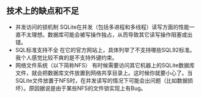 ## 技术上的缺点和不足
- 并发访问的锁机制
SQLite在并发（包括多进程和多线程）读写方面的性能一直不太理想。数据库可能会被写操作独占，从而导致其它读写操作阻塞或出错。
- SQL标准支持不全
在它的官方网站上，具体列举了不支持哪些SQL92标准。我个人感觉比较不爽的是不支持外键约束。
- 网络文件系统（以下简称NFS）
有时候需要访问其它机器上的SQLite数据库文件，就会把数据库文件放置到网络共享目录上。这时候你就要小心了。当SQLite文件放置于NFS时，在并发读写的情况下可能会出问题（比如数据损坏）。原因据说是由于某些NFS的文件锁实现上有Bug。

